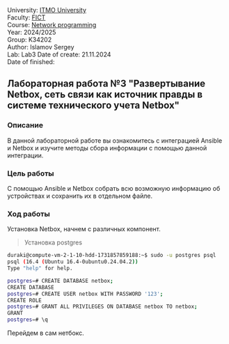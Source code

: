 University: [ITMO University](https://itmo.ru/ru/)  
Faculty: [FICT](https://fict.itmo.ru)  
Course: [Network programming](https://github.com/itmo-ict-faculty/network-programming)  
Year: 2024/2025  
Group: K34202  
Author: Islamov Sergey  
Lab: Lab3
Date of create: 21.11.2024  
Date of finished: 

## Лабораторная работа №3 "Развертывание Netbox, сеть связи как источник правды в системе технического учета Netbox"

### Описание
В данной лабораторной работе вы ознакомитесь с интеграцией Ansible и Netbox и изучите методы сбора информации с помощью данной интеграции.

### Цель работы
С помощью Ansible и Netbox собрать всю возможную информацию об устройствах и сохранить их в отдельном файле.

### Ход работы
Установка Netbox, начнем с различных компонент.

>Установка postgres
```bash
duraki@compute-vm-2-1-10-hdd-1731857859188:~$ sudo -u postgres psql
psql (16.4 (Ubuntu 16.4-0ubuntu0.24.04.2))
Type "help" for help.

postgres=# CREATE DATABASE netbox;
CREATE DATABASE
postgres=# CREATE USER netbox WITH PASSWORD '123';
CREATE ROLE
postgres=# GRANT ALL PRIVILEGES ON DATABASE netbox TO netbox;
GRANT
postgres=# \q
```
Перейдем в сам нетбокс.


